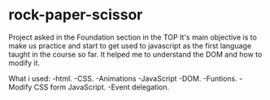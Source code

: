 # rock-paper-scissor
Project asked in the Foundation section in the TOP It's main objective is to make us practice and start to get used to javascript as the first language 
taught in the course so far. It helped me to understand the DOM and how to modify it.




What i used:
-html.
-CSS.
    -Animations
-JavaScript
    -DOM.
    -Funtions.
    -Modify CSS form JavaScript.
    -Event delegation. 
 
